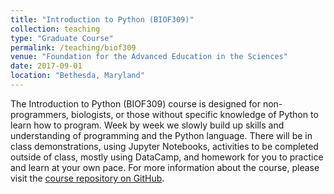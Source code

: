 ```yaml
---
title: "Introduction to Python (BIOF309)"
collection: teaching
type: "Graduate Course"
permalink: /teaching/biof309
venue: "Foundation for the Advanced Education in the Sciences"
date: 2017-09-01
location: "Bethesda, Maryland"
---
```


The Introduction to Python (BIOF309) course is designed for non-programmers, biologists, or those without specific knowledge of Python to learn how to program. Week by week we slowly build up skills and understanding of programming and the Python language. There will be in class demonstrations, using Jupyter Notebooks, activities to be completed outside of class, mostly using DataCamp, and homework for you to practice and learn at your own pace. For more information about the course, please visit the [course repository on GitHub](https://github.com/marskar/BIOF309_Fall2017).
